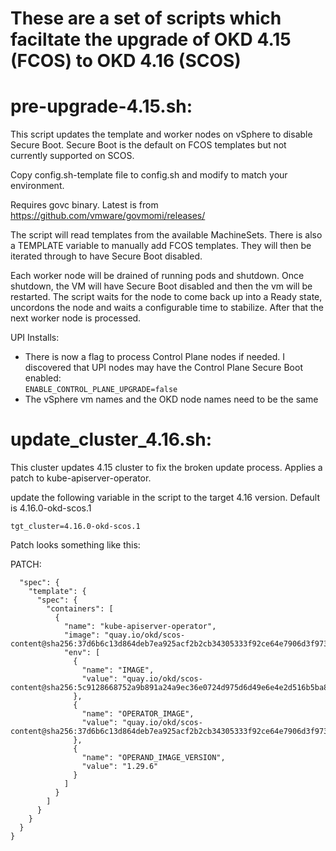 # These are a set of scripts which faciltate the upgrade of OKD 4.15 (FCOS) to OKD 4.16 (SCOS) 

# pre-upgrade-4.15.sh:

This script updates the template and worker nodes on vSphere to disable Secure Boot.  Secure Boot is the default on FCOS templates but not currently supported on SCOS.

Copy config.sh-template file to config.sh and modify to match your environment.

Requires govc binary.  Latest is from https://github.com/vmware/govmomi/releases/

The script will read templates from the available MachineSets.  There is also a TEMPLATE variable to manually add FCOS templates.  They will then be iterated through to have Secure Boot disabled.

Each worker node will be drained of running pods and shutdown.  Once shutdown, the VM will have Secure Boot disabled and then the vm will be restarted.
The script waits for the node to come back up into a Ready state, uncordons the node and waits a configurable time to stabilize.  After that the next worker node is processed.


UPI Installs:
   * There is now a flag to process Control Plane nodes if needed.  I discovered that UPI nodes may have the Control Plane Secure Boot enabled:  
       ```ENABLE_CONTROL_PLANE_UPGRADE=false```
   * The vSphere vm names and the OKD node names need to be the same

# update_cluster_4.16.sh:

This cluster updates  4.15 cluster to fix the broken update process.  Applies a patch to kube-apiserver-operator.

update the following variable in the script to the target 4.16 version.  Default is 4.16.0-okd-scos.1

```tgt_cluster=4.16.0-okd-scos.1```

Patch looks something like this:

PATCH:
```{
  "spec": {
    "template": {
      "spec": {
        "containers": [
          {
            "name": "kube-apiserver-operator",
            "image": "quay.io/okd/scos-content@sha256:37d6b6c13d864deb7ea925acf2b2cb34305333f92ce64e7906d3f973a8071642",
            "env": [
              {
                "name": "IMAGE",
                "value": "quay.io/okd/scos-content@sha256:5c9128668752a9b891a24a9ec36e0724d975d6d49e6e4e2d516b5ba80ae2fb23"
              },
              {
                "name": "OPERATOR_IMAGE",
                "value": "quay.io/okd/scos-content@sha256:37d6b6c13d864deb7ea925acf2b2cb34305333f92ce64e7906d3f973a8071642"
              },
              {
                "name": "OPERAND_IMAGE_VERSION",
                "value": "1.29.6"
              }
            ]
          }
        ]
      }
    }
  }
}
```


